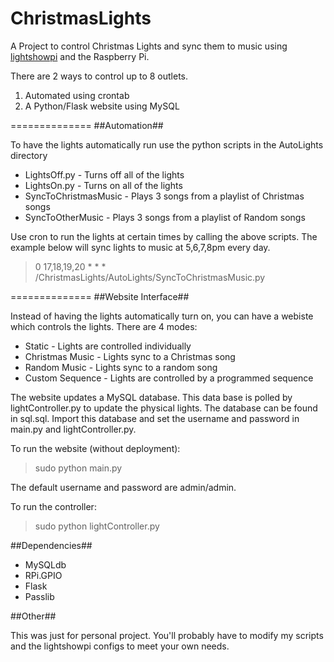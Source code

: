 ChristmasLights
===============

A Project to control Christmas Lights and sync them to music using [lightshowpi](https://bitbucket.org/togiles/lightshowpi/wiki/Home) and the Raspberry Pi.

There are 2 ways to control up to 8 outlets. 
 1. Automated using crontab
 2. A Python/Flask website using MySQL
 
==============
##Automation##

To have the lights automatically run use the python scripts in the AutoLights directory
* LightsOff.py - Turns off all of the lights
* LightsOn.py - Turns on all of the lights
* SyncToChristmasMusic - Plays 3 songs from a playlist of Christmas songs
* SyncToOtherMusic - Plays 3 songs from a playlist of Random songs

Use cron to run the lights at certain times by calling the above scripts. The example below will sync lights to music at 5,6,7,8pm every day.
> 0 17,18,19,20 * * * /ChristmasLights/AutoLights/SyncToChristmasMusic.py

==============
##Website Interface##

Instead of having the lights automatically turn on, you can have a webiste which controls the lights. There are 4 modes:
* Static - Lights are controlled individually
* Christmas Music - Lights sync to a Christmas song
* Random Music - Lights sync to a random song
* Custom Sequence - Lights are controlled by a programmed sequence

The website updates a MySQL database. This data base is polled by lightController.py to update the physical lights. The database can be found in sql.sql. Import this database and set the username and password in main.py and lightController.py.

To run the website (without deployment):
> sudo python main.py

The default username and password are admin/admin.

To run the controller:
> sudo python lightController.py

##Dependencies##

* MySQLdb
* RPi.GPIO
* Flask
* Passlib

##Other##

This was just for personal project. You'll probably have to modify my scripts and the lightshowpi configs to meet your own needs. 


 
 
